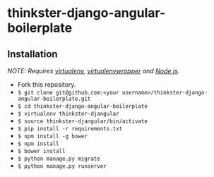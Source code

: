 # thinkster-django-angular-boilerplate

## Installation

*NOTE: Requires [virtualenv](http://virtualenv.readthedocs.org/en/latest/),
[virtualenvwrapper](http://virtualenvwrapper.readthedocs.org/en/latest/) and
[Node.js](http://nodejs.org/).*

* Fork this repository.
* `$ git clone git@github.com:<your username>/thinkster-django-angular-boilerplate.git`
* `$ cd thinkster-django-angular-boilerplate`
* `$ virtualenv thinkster-djangular`
* `$ source thinkster-djangular/bin/activate`
* `$ pip install -r requirements.txt`
* `$ npm install -g bower`
* `$ npm install`
* `$ bower install`
* `$ python manage.py migrate`
* `$ python manage.py runserver`


